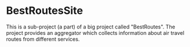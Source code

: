 # BestRoutesSite
This is a sub-project (a part) of a big project called "BestRoutes". The project provides an aggregator which collects information about air travel routes from different services.
